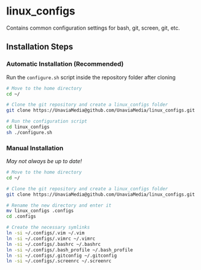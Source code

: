 # linux_configs
Contains common configuration settings for bash, git, screen, git, etc.

## Installation Steps

### Automatic Installation (Recommended)
Run the `configure.sh` script inside the repository folder after cloning

```bash
# Move to the home directory
cd ~/

# Clone the git repository and create a linux_configs folder
git clone https://UnaviaMedia@github.com/UnaviaMedia/linux_configs.git

# Run the configuration script
cd linux_configs
sh ./configure.sh
```

### Manual Installation
*May not always be up to date!*

```bash
# Move to the home directory
cd ~/

# Clone the git repository and create a linux_configs folder
git clone https://UnaviaMedia@github.com/UnaviaMedia/linux_configs.git

# Rename the new directory and enter it
mv linux_configs .configs
cd .configs

# Create the necessary symlinks
ln -si ~/.configs/.vim ~/.vim
ln -si ~/.configs/.vimrc ~/.vimrc
ln -si ~/.configs/.bashrc ~/.bashrc
ln -si ~/.configs/.bash_profile ~/.bash_profile
ln -si ~/.configs/.gitconfig ~/.gitconfig
ln -si ~/.configs/.screenrc ~/.screenrc
```
